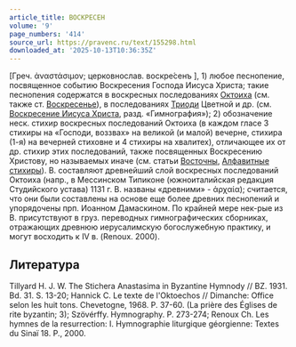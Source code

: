```yaml
---
article_title: ВОСКРЕСЕН
volume: '9'
page_numbers: '414'
source_url: https://pravenc.ru/text/155298.html
downloaded_at: '2025-10-13T10:36:35Z'
---
```


[Греч. ἀναστάσιμον; церковнослав. <span class="cu">воскре́сенъ</span> ], 1) любое песнопение, посвященное событию Воскресения Господа Иисуса Христа; такие песнопения содержатся в воскресных последованиях [Октоиха](https://pravenc.ru/text/Октоих.html) (см. также ст. [Воскресенье](https://pravenc.ru/text/Воскресенье.html)), в последованиях [Триоди](https://pravenc.ru/text/Триоди.html) Цветной и др. (см. [Воскресение Иисуса Христа](<https://pravenc.ru/text/Воскресение Иисуса Христа.html>), разд. «Гимнография»); 2) обозначение неск. стихир воскресных последований Октоиха (в каждом гласе 3 стихиры на «Господи, воззвах» на великой (и малой) вечерне, стихира (1-я) на вечерней стиховне и 4 стихиры на хвалитех), отличающее их от др. стихир этих последований, также посвященных Воскресению Христову, но называемых иначе (см. статьи [Восточны](https://pravenc.ru/text/Восточны.html), [Алфавитные стихиры](<https://pravenc.ru/text/Алфавитные стихиры.html>)). В. составляют древнейший слой воскресных последований Октоиха (напр., в Мессинском Типиконе (южноиталийская редакция Студийского устава) 1131 г. В. названы «древними» - ἀρχαία); считается, что они были составлены на основе еще более древних песнопений и упорядочены прп. Иоанном Дамаскином. По крайней мере нек-рые из В. присутствуют в груз. переводных гимнографических сборниках, отражающих древнюю иерусалимскую богослужебную практику, и могут восходить к IV в. (Renoux. 2000).

## Литература

Tillyard H. J. W. The Stichera Anastasima in Byzantine Hymnody // BZ. 1931. Bd. 31. S. 13-20; Hannick C. Le texte de l'Oktoechos // Dimanche: Office selon les huit tons. Chevetogne, 1968. P. 37-60. (La prière des Églises de rite byzantin; 3); Szövérffy. Hymnography. P. 273-274; Renoux Ch. Les hymnes de la resurrection: I. Hymnographie liturgique géorgienne: Textes du Sinaï 18. P., 2000.
